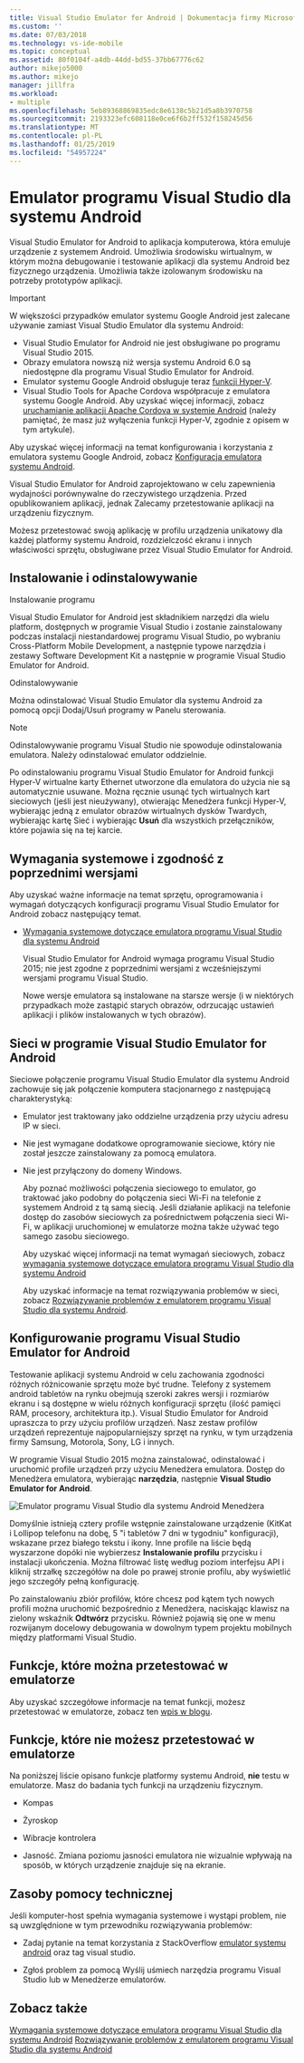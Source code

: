 ```yaml
---
title: Visual Studio Emulator for Android | Dokumentacja firmy Microsoft
ms.custom: ''
ms.date: 07/03/2018
ms.technology: vs-ide-mobile
ms.topic: conceptual
ms.assetid: 80f0104f-a4db-44dd-bd55-37bb67776c62
author: mikejo5000
ms.author: mikejo
manager: jillfra
ms.workload:
- multiple
ms.openlocfilehash: 5eb89368869835edc8e6138c5b21d5a8b3970758
ms.sourcegitcommit: 2193323efc608118e0ce6f6b2ff532f158245d56
ms.translationtype: MT
ms.contentlocale: pl-PL
ms.lasthandoff: 01/25/2019
ms.locfileid: "54957224"
---
```

# <a name="visual-studio-emulator-for-android"></a>Emulator programu Visual Studio dla systemu Android

Visual Studio Emulator for Android to aplikacja komputerowa, która emuluje urządzenie z systemem Android. Umożliwia środowisku wirtualnym, w którym można debugowanie i testowanie aplikacji dla systemu Android bez fizycznego urządzenia. Umożliwia także izolowanym środowisku na potrzeby prototypów aplikacji.

> [!IMPORTANT]
> W większości przypadków emulator systemu Google Android jest zalecane używanie zamiast Visual Studio Emulator dla systemu Android:
> - Visual Studio Emulator for Android nie jest obsługiwane po programu Visual Studio 2015.
> - Obrazy emulatora nowszą niż wersja systemu Android 6.0 są niedostępne dla programu Visual Studio Emulator for Android.
> - Emulator systemu Google Android obsługuje teraz [funkcji Hyper-V](https://docs.microsoft.com/xamarin/android/get-started/installation/android-emulator/hardware-acceleration#hyper-v).
> - Visual Studio Tools for Apache Cordova współpracuje z emulatora systemu Google Android. Aby uzyskać więcej informacji, zobacz [uruchamianie aplikacji Apache Cordova w systemie Android](/visualstudio/cross-platform/tools-for-cordova/run-your-app/run-app-android#google-android-emulator) (należy pamiętać, że masz już wyłączenia funkcji Hyper-V, zgodnie z opisem w tym artykule).
>
> Aby uzyskać więcej informacji na temat konfigurowania i korzystania z emulatora systemu Google Android, zobacz [Konfiguracja emulatora systemu Android](https://docs.microsoft.com/xamarin/android/get-started/installation/android-emulator/).

 Visual Studio Emulator for Android zaprojektowano w celu zapewnienia wydajności porównywalne do rzeczywistego urządzenia. Przed opublikowaniem aplikacji, jednak Zalecamy przetestowanie aplikacji na urządzeniu fizycznym.

 Możesz przetestować swoją aplikację w profilu urządzenia unikatowy dla każdej platformy systemu Android, rozdzielczość ekranu i innych właściwości sprzętu, obsługiwane przez Visual Studio Emulator for Android.

##  <a name="Installing"></a> Instalowanie i odinstalowywanie
 Instalowanie programu

 Visual Studio Emulator for Android jest składnikiem narzędzi dla wielu platform, dostępnych w programie Visual Studio i zostanie zainstalowany podczas instalacji niestandardowej programu Visual Studio, po wybraniu Cross-Platform Mobile Development, a następnie typowe narzędzia i zestawy Software Development Kit a następnie w programie Visual Studio Emulator for Android.

 Odinstalowywanie

 Można odinstalować Visual Studio Emulator dla systemu Android za pomocą opcji Dodaj/Usuń programy w Panelu sterowania.

> [!NOTE]
>  Odinstalowywanie programu Visual Studio nie spowoduje odinstalowania emulatora. Należy odinstalować emulator oddzielnie.

 Po odinstalowaniu programu Visual Studio Emulator for Android funkcji Hyper-V wirtualne karty Ethernet utworzone dla emulatora do użycia nie są automatycznie usuwane. Można ręcznie usunąć tych wirtualnych kart sieciowych (jeśli jest nieużywany), otwierając Menedżera funkcji Hyper-V, wybierając jedną z emulator obrazów wirtualnych dysków Twardych, wybierając kartę Sieć i wybierając **Usuń** dla wszystkich przełączników, które pojawia się na tej karcie.

##  <a name="Requirements"></a> Wymagania systemowe i zgodność z poprzednimi wersjami
 Aby uzyskać ważne informacje na temat sprzętu, oprogramowania i wymagań dotyczących konfiguracji programu Visual Studio Emulator for Android zobacz następujący temat.

- [Wymagania systemowe dotyczące emulatora programu Visual Studio dla systemu Android](../cross-platform/system-requirements-for-the-visual-studio-emulator-for-android.md)

  Visual Studio Emulator for Android wymaga programu Visual Studio 2015; nie jest zgodne z poprzednimi wersjami z wcześniejszymi wersjami programu Visual Studio.

  Nowe wersje emulatora są instalowane na starsze wersje (i w niektórych przypadkach może zastąpić starych obrazów, odrzucając ustawień aplikacji i plików instalowanych w tych obrazów).

##  <a name="Networking"></a> Sieci w programie Visual Studio Emulator for Android
 Sieciowe połączenie programu Visual Studio Emulator dla systemu Android zachowuje się jak połączenie komputera stacjonarnego z następującą charakterystyką:

- Emulator jest traktowany jako oddzielne urządzenia przy użyciu adresu IP w sieci.

- Nie jest wymagane dodatkowe oprogramowanie sieciowe, który nie został jeszcze zainstalowany za pomocą emulatora.

- Nie jest przyłączony do domeny Windows.

  Aby poznać możliwości połączenia sieciowego to emulator, go traktować jako podobny do połączenia sieci Wi-Fi na telefonie z systemem Android z tą samą siecią. Jeśli działanie aplikacji na telefonie dostęp do zasobów sieciowych za pośrednictwem połączenia sieci Wi-Fi, w aplikacji uruchomionej w emulatorze można także używać tego samego zasobu sieciowego.

  Aby uzyskać więcej informacji na temat wymagań sieciowych, zobacz [wymagania systemowe dotyczące emulatora programu Visual Studio dla systemu Android](../cross-platform/system-requirements-for-the-visual-studio-emulator-for-android.md)

  Aby uzyskać informacje na temat rozwiązywania problemów w sieci, zobacz [Rozwiązywanie problemów z emulatorem programu Visual Studio dla systemu Android](../cross-platform/troubleshooting-the-visual-studio-emulator-for-android.md).

##  <a name="Configuring"></a> Konfigurowanie programu Visual Studio Emulator for Android
 Testowanie aplikacji systemu Android w celu zachowania zgodności różnych różnicowanie sprzętu może być trudne. Telefony z systemem android tabletów na rynku obejmują szeroki zakres wersji i rozmiarów ekranu i są dostępne w wielu różnych konfiguracji sprzętu (ilość pamięci RAM, procesory, architektura itp.). Visual Studio Emulator for Android upraszcza to przy użyciu profilów urządzeń. Nasz zestaw profilów urządzeń reprezentuje najpopularniejszy sprzęt na rynku, w tym urządzenia firmy Samsung, Motorola, Sony, LG i innych.

 W programie Visual Studio 2015 można zainstalować, odinstalować i uruchomić profile urządzeń przy użyciu Menedżera emulatora. Dostęp do Menedżera emulatora, wybierając **narzędzia**, następnie **Visual Studio Emulator for Android**.

 ![Emulator programu Visual Studio dla systemu Android Menedżera](../cross-platform/media/android_emu_manager.png "Android_Emu_Manager")

 Domyślnie istnieją cztery profile wstępnie zainstalowane urządzenie (KitKat i Lollipop telefonu na dobę, 5 "i tabletów 7 dni w tygodniu" konfiguracji), wskazane przez białego tekstu i ikony. Inne profile na liście będą wyszarzone dopóki nie wybierzesz **Instalowanie profilu** przycisku i instalacji ukończenia. Można filtrować listę według poziom interfejsu API i kliknij strzałkę szczegółów na dole po prawej stronie profilu, aby wyświetlić jego szczegóły pełną konfigurację.

 Po zainstalowaniu zbiór profilów, które chcesz pod kątem tych nowych profili można uruchomić bezpośrednio z Menedżera, naciskając klawisz na zielony wskaźnik **Odtwórz** przycisku. Również pojawią się one w menu rozwijanym docelowy debugowania w dowolnym typem projektu mobilnych między platformami Visual Studio.

##  <a name="FeaturesTest"></a> Funkcje, które można przetestować w emulatorze
 Aby uzyskać szczegółowe informacje na temat funkcji, możesz przetestować w emulatorze, zobacz ten [wpis w blogu](https://blogs.msdn.microsoft.com/devops/2014/11/12/introducing-visual-studios-emulator-for-android/).

##  <a name="FeaturesNonTest"></a> Funkcje, które nie możesz przetestować w emulatorze
 Na poniższej liście opisano funkcje platformy systemu Android, **nie** testu w emulatorze. Masz do badania tych funkcji na urządzeniu fizycznym.

-   Kompas

-   Żyroskop

-   Wibracje kontrolera

-   Jasność. Zmiana poziomu jasności emulatora nie wizualnie wpływają na sposób, w których urządzenie znajduje się na ekranie.

##  <a name="Support"></a> Zasoby pomocy technicznej
 Jeśli komputer-host spełnia wymagania systemowe i wystąpi problem, nie są uwzględnione w tym przewodniku rozwiązywania problemów:

-   Zadaj pytanie na temat korzystania z StackOverflow [emulator systemu android](http://stackoverflow.com/questions/tagged/android-emulator) oraz tag visual studio.

-   Zgłoś problem za pomocą Wyślij uśmiech narzędzia programu Visual Studio lub w Menedżerze emulatorów.

## <a name="see-also"></a>Zobacz także
 [Wymagania systemowe dotyczące emulatora programu Visual Studio dla systemu Android](../cross-platform/system-requirements-for-the-visual-studio-emulator-for-android.md) [Rozwiązywanie problemów z emulatorem programu Visual Studio dla systemu Android](../cross-platform/troubleshooting-the-visual-studio-emulator-for-android.md)

